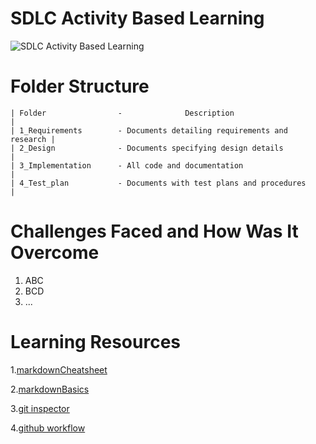 # SDLC Activity Based Learning

![SDLC Activity Based Learning](https://user-images.githubusercontent.com/94163693/142990435-63d03699-6bfb-48e4-b776-782a0c39bea0.png)

# Folder Structure

    | Folder                -              Description                      |
    | 1_Requirements        - Documents detailing requirements and research |
    | 2_Design              - Documents specifying design details           |
    | 3_Implementation      - All code and documentation                    |
    | 4_Test_plan           - Documents with test plans and procedures      |

# Challenges Faced and How Was It Overcome

1. ABC
2. BCD
3. ...

# Learning Resources

1.[markdownCheatsheet](https://github.com/adam-p/markdown-here/wiki/Markdown-Cheatsheet)

2.[markdownBasics](https://docs.github.com/en/github/writing-on-github/getting-started-with-writing-and-formatting-on-github/basic-writing-and-formatting-syntax)

3.[git inspector](https://github.com/ejwa/gitinspector)

4.[github workflow](https://docs.github.com/en/actions/learn-github-action)

